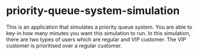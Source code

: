 # priority-queue-system-simulation
This is an application that simulates a priority queue system. You are able to key-in how many minutes you want this simulation to run. In this simulation, there are two types of users which are regular and VIP customer. The VIP customer is prioritised over a regular customer. 

